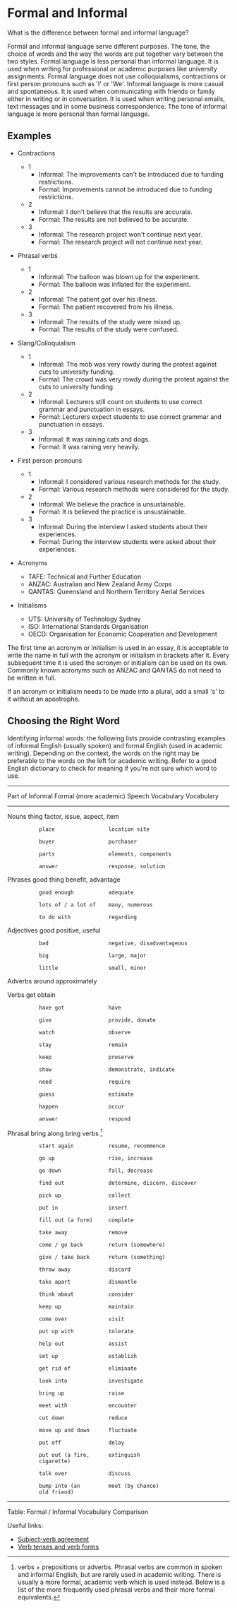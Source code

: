 # Formal and Informal

What is the difference between formal and informal language?

Formal and informal language serve different purposes.
The tone, the choice of words and the way the words are put together vary
between the two styles.
Formal language is less personal than informal language.
It is used when writing for professional or academic purposes like university
assignments.
Formal language does not use colloquialisms, contractions or first person
pronouns such as 'I' or 'We'.
Informal language is more casual and spontaneous.
It is used when communicating with friends or family either in writing or in
conversation.
It is used when writing personal emails, text messages and in some business
correspondence.
The tone of informal language is more personal than formal language.

## Examples

- Contractions
  - 1
    - Informal: The improvements can't be introduced due to funding
      restrictions.
    - Formal: Improvements cannot be introduced due to funding restrictions.
  - 2
    - Informal: I don't believe that the results are accurate.
    - Formal: The results are not believed to be accurate.
  - 3
    - Informal: The research project won't continue next year.
    - Formal: The research project will not continue next year.
- Phrasal verbs
  - 1
    - Informal: The balloon was blown up for the experiment.
    - Formal: The balloon was inflated for the experiment.
  - 2
    - Informal: The patient got over his illness.
    - Formal: The patient recovered from his illness.
  - 3
    - Informal: The results of the study were mixed up.
    - Formal: The results of the study were confused.
- Slang/Colloquialism
  - 1
    - Informal: The mob was very rowdy during the protest against cuts to
      university funding.
    - Formal: The crowd was very rowdy during the protest against the cuts to
      university funding.
  - 2
    - Informal: Lecturers still count on students to use correct grammar and
      punctuation in essays.
    - Formal: Lecturers expect students to use correct grammar and punctuation
      in essays.
  - 3
    - Informal: It was raining cats and dogs.
    - Formal: It was raining very heavily.
- First person pronouns
  - 1
    - Informal: I considered various research methods for the study.
    - Formal: Various research methods were considered for the study.
  - 2
    - Informal: We believe the practice is unsustainable.
    - Formal: It is believed the practice is unsustainable.
  - 3
    - Informal: During the interview I asked students about their experiences.
    - Formal: During the interview students were asked about their experiences.

- Acronyms
  - TAFE: Technical and Further Education
  - ANZAC: Australian and New Zealand Army Corps
  - QANTAS: Queensland and Northern Territory Aerial Services
- Initialisms
  - UTS: University of Technology Sydney
  - ISO: International Standards Organisation
  - OECD: Organisation for Economic Cooperation and Development


The first time an acronym or initialism is used in an essay, it is acceptable
to write the name in full with the acronym or initialism in brackets after it.
Every subsequent time it is used the acronym or initialism can be used on its
own.
Commonly known acronyms such as ANZAC and QANTAS do not need to be written in
full.

If an acronym or initialism needs to be made into a plural, add a small 's' to
it without an apostrophe.

## Choosing the Right Word

Identifying informal words: the following lists provide contrasting examples of
informal English (usually spoken) and formal English (used in academic
writing).
Depending on the context, the words on the right may be preferable to the words
on the left for academic writing.
Refer to a good English dictionary to check for meaning if you're not sure
which word to use.

-------------------------------------------------------------------
 Part of     Informal              Formal (more academic)
 Speech      Vocabulary            Vocabulary
------------ --------------------- --------------------------------
 Nouns        thing                 factor, issue, aspect, item

              place                 location site

              buyer                 purchaser

              parts                 elements, components

              answer                response, solution

 Phrases      good thing            benefit, advantage

              good enough           adequate

              lots of / a lot of    many, numerous

              to do with            regarding

 Adjectives   good                  positive, useful

              bad                   negative, disadvantageous

              big                   large, major

              little                small, minor

 Adverbs      around                approximately

 Verbs        get                   obtain

              have got              have

              give                  provide, donate

              watch                 observe

              stay                  remain

              keep                  preserve

              show                  demonstrate, indicate

              need                  require

              guess                 estimate

              happen                occur

              answer                respond

 Phrasal      bring along           bring
  verbs
 [^f01_]

              start again           resume, recommence

              go up                 rise, increase

              go down               fall, decrease

              find out              determine, discern, discover

              pick up               collect

              put in                insert

              fill out (a form)     complete

              take away             remove

              come / go back        return (somewhere)

              give / take back      return (something)

              throw away            discard

              take apart            dismantle

              think about           consider

              keep up               maintain

              come over             visit

              put up with           tolerate

              help out              assist

              set up                establish

              get rid of            eliminate

              look into             investigate

              bring up              raise

              meet with             encounter

              cut down              reduce

              move up and down      fluctuate

              put off               delay

              put out (a fire,      extinguish
              cigarette)

              talk over             discuss

              bump into (an         meet (by chance)
              old friend)           

------------------------------------------------------------------

Table: Formal / Informal Vocabulary Comparison


[^f01_]: verbs + prepositions or adverbs.
Phrasal verbs are common in spoken and informal English, but are rarely used in
academic writing.
There is usually a more formal, academic verb which is used instead.
Below is a list of the more frequently used phrasal verbs and their more formal
equivalents.


Useful links:

- [Subject-verb agreement](https://owl.english.purdue.edu/owl/resource/599/1/)
- [Verb tenses and verb
  forms](https://owl.english.purdue.edu/owl/resource/718/1/)
